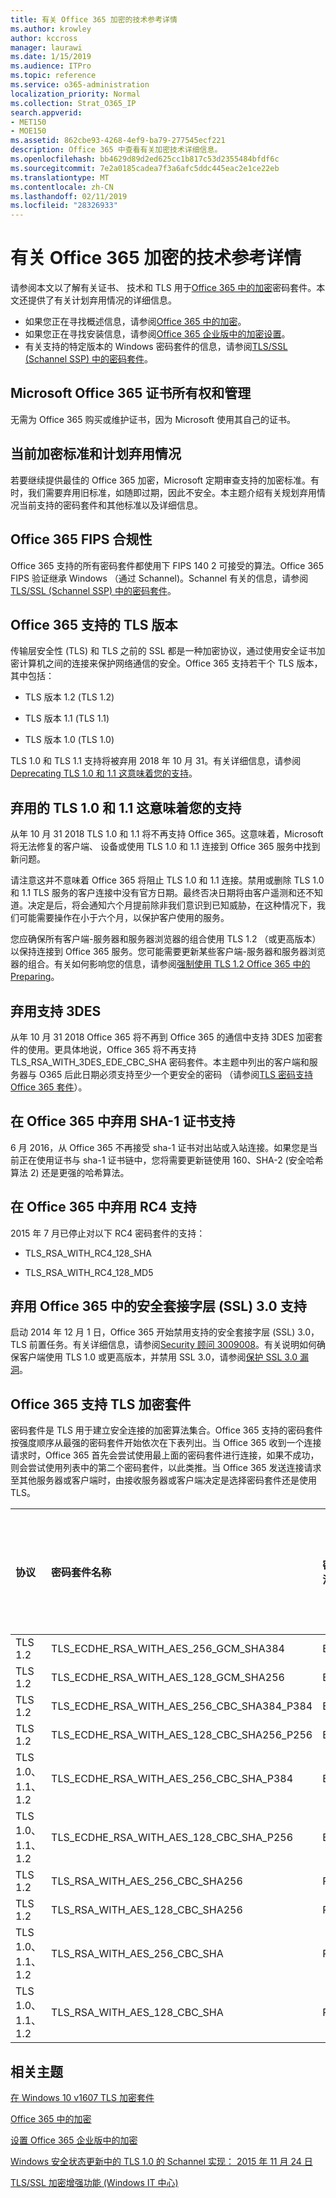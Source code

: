 ```yaml
---
title: 有关 Office 365 加密的技术参考详情
ms.author: krowley
author: kccross
manager: laurawi
ms.date: 1/15/2019
ms.audience: ITPro
ms.topic: reference
ms.service: o365-administration
localization_priority: Normal
ms.collection: Strat_O365_IP
search.appverid:
- MET150
- MOE150
ms.assetid: 862cbe93-4268-4ef9-ba79-277545ecf221
description: Office 365 中查看有关加密技术详细信息。
ms.openlocfilehash: bb4629d89d2ed625cc1b817c53d2355484bfdf6c
ms.sourcegitcommit: 7e2a0185cadea7f3a6afc5ddc445eac2e1ce22eb
ms.translationtype: MT
ms.contentlocale: zh-CN
ms.lasthandoff: 02/11/2019
ms.locfileid: "28326933"
---
```

# <a name="technical-reference-details-about-encryption-in-office-365"></a>有关 Office 365 加密的技术参考详情

请参阅本文以了解有关证书、 技术和 TLS 用于[Office 365 中的加密](encryption.md)密码套件。本文还提供了有关计划弃用情况的详细信息。
  
- 如果您正在寻找概述信息，请参阅[Office 365 中的加密](encryption.md)。
- 如果您正在寻找安装信息，请参阅[Office 365 企业版中的加密设置](set-up-encryption.md)。
- 有关支持的特定版本的 Windows 密码套件的信息，请参阅[TLS/SSL (Schannel SSP) 中的密码套件](https://docs.microsoft.com/windows/desktop/SecAuthN/cipher-suites-in-schannel)。
    
## <a name="microsoft-office-365-certificate-ownership-and-management"></a>Microsoft Office 365 证书所有权和管理

无需为 Office 365 购买或维护证书，因为 Microsoft 使用其自己的证书。
  
## <a name="current-encryption-standards-and-planned-deprecations"></a>当前加密标准和计划弃用情况

若要继续提供最佳的 Office 365 加密，Microsoft 定期审查支持的加密标准。有时，我们需要弃用旧标准，如随即过期，因此不安全。本主题介绍有关规划弃用情况当前支持的密码套件和其他标准以及详细信息。 

## <a name="fips-compliance-for-office-365"></a>Office 365 FIPS 合规性
Office 365 支持的所有密码套件都使用下 FIPS 140 2 可接受的算法。Office 365 FIPS 验证继承 Windows （通过 Schannel)。Schannel 有关的信息，请参阅[TLS/SSL (Schannel SSP) 中的密码套件](https://docs.microsoft.com/windows/desktop/SecAuthN/cipher-suites-in-schannel)。
  
## <a name="versions-of-tls-supported-by-office-365"></a>Office 365 支持的 TLS 版本

传输层安全性 (TLS) 和 TLS 之前的 SSL 都是一种加密协议，通过使用安全证书加密计算机之间的连接来保护网络通信的安全。Office 365 支持若干个 TLS 版本，其中包括：
  
- TLS 版本 1.2 (TLS 1.2)
    
- TLS 版本 1.1 (TLS 1.1)
    
- TLS 版本 1.0 (TLS 1.0)
    
 TLS 1.0 和 TLS 1.1 支持将被弃用 2018 年 10 月 31。有关详细信息，请参阅[Deprecating TLS 1.0 和 1.1 这意味着您的支持](technical-reference-details-about-encryption.md#TLS11and12deprecation)。 
  
## <a name="deprecating-support-for-tls-10-and-11-and-what-this-means-for-you"></a>弃用的 TLS 1.0 和 1.1 这意味着您的支持
<a name="TLS11and12deprecation"> </a>

从年 10 月 31 2018 TLS 1.0 和 1.1 将不再支持 Office 365。这意味着，Microsoft 将无法修复的客户端、 设备或使用 TLS 1.0 和 1.1 连接到 Office 365 服务中找到新问题。

请注意这并不意味着 Office 365 将阻止 TLS 1.0 和 1.1 连接。禁用或删除 TLS 1.0 和 1.1 TLS 服务的客户连接中没有官方日期。最终否决日期将由客户遥测和还不知道。决定是后，将会通知六个月提前除非我们意识到已知威胁，在这种情况下，我们可能需要操作在小于六个月，以保护客户使用的服务。

您应确保所有客户端-服务器和服务器浏览器的组合使用 TLS 1.2 （或更高版本） 以保持连接到 Office 365 服务。您可能需要更新某些客户端-服务器和服务器浏览器的组合。有关如何影响您的信息，请参阅[强制使用 TLS 1.2 Office 365 中的 Preparing](https://support.microsoft.com/en-us/help/4057306/preparing-for-tls-1-2-in-office-365)。
  
## <a name="deprecating-support-for-3des"></a>弃用支持 3DES
<a name="TLS11and12deprecation"> </a>

从年 10 月 31 2018 Office 365 将不再到 Office 365 的通信中支持 3DES 加密套件的使用。更具体地说，Office 365 将不再支持 TLS_RSA_WITH_3DES_EDE_CBC_SHA 密码套件。本主题中列出的客户端和服务器与 O365 后此日期必须支持至少一个更安全的密码 （请参阅[TLS 密码支持 Office 365 套件](technical-reference-details-about-encryption.md#TLSCipherSuites)）。
  
## <a name="deprecating-sha-1-certificate-support-in-office-365"></a>在 Office 365 中弃用 SHA-1 证书支持
<a name="TLS11and12deprecation"> </a>

6 月 2016，从 Office 365 不再接受 sha-1 证书对出站或入站连接。如果您是当前正在使用证书与 sha-1 证书链中，您将需要更新链使用 160、SHA-2 (安全哈希算法 2) 还是更强的哈希算法。
  
## <a name="deprecating-rc4-support-in-office-365"></a>在 Office 365 中弃用 RC4 支持
<a name="TLS11and12deprecation"> </a>

2015 年 7 月已停止对以下 RC4 密码套件的支持：
  
- TLS_RSA_WITH_RC4_128_SHA
    
- TLS_RSA_WITH_RC4_128_MD5
    
## <a name="deprecating-secure-sockets-layer-ssl-30-support-in-office-365"></a>弃用 Office 365 中的安全套接字层 (SSL) 3.0 支持
<a name="TLS11and12deprecation"> </a>

启动 2014 年 12 月 1 日，Office 365 开始禁用支持的安全套接字层 (SSL) 3.0，TLS 前置任务。有关详细信息，请参阅[Security 顾问 3009008](https://technet.microsoft.com/library/security/3009008.aspx)。有关说明如何确保客户端使用 TLS 1.0 或更高版本，并禁用 SSL 3.0，请参阅[保护 SSL 3.0 漏洞](http://blogs.office.com/2014/10/29/protecting-ssl-3-0-vulnerability/)。
  
## <a name="tls-cipher-suites-supported-by-office-365"></a>Office 365 支持 TLS 加密套件
<a name="TLSCipherSuites"> </a>

密码套件是 TLS 用于建立安全连接的加密算法集合。Office 365 支持的密码套件按强度顺序从最强的密码套件开始依次在下表列出。当 Office 365 收到一个连接请求时，Office 365 首先会尝试使用最上面的密码套件进行连接，如果不成功，则会尝试使用列表中的第二个密码套件，以此类推。当 Office 365 发送连接请求至其他服务器或客户端时，由接收服务器或客户端决定是选择密码套件还是使用 TLS。
  
|**协议**|**密码套件名称**|**密钥交换算法/强度**|**完全向前保密支持**|**身份验证算法/强度**|**密码/强度**|
|:-----|:-----|:-----|:-----|:-----|:-----|
|TLS 1.2  <br/> |TLS_ECDHE_RSA_WITH_AES_256_GCM_SHA384  <br/> |ECDH/192  <br/> |是  <br/> |RSA/112  <br/> |AES/256  <br/> |
|TLS 1.2  <br/> |TLS_ECDHE_RSA_WITH_AES_128_GCM_SHA256  <br/> |ECDH/128  <br/> |是  <br/> |RSA/112  <br/> |AES/128  <br/> |
|TLS 1.2  <br/> |TLS_ECDHE_RSA_WITH_AES_256_CBC_SHA384_P384  <br/> |ECDH/192  <br/> |是  <br/> |RSA/112  <br/> |AES/256  <br/> |
|TLS 1.2  <br/> |TLS_ECDHE_RSA_WITH_AES_128_CBC_SHA256_P256  <br/> |ECDH/128  <br/> |是  <br/> |RSA/112  <br/> |AES/128  <br/> |
|TLS 1.0、1.1、1.2  <br/> |TLS_ECDHE_RSA_WITH_AES_256_CBC_SHA_P384  <br/> |ECDH/192  <br/> |是  <br/> |RSA/112  <br/> |AES/256  <br/> |
|TLS 1.0、1.1、1.2  <br/> |TLS_ECDHE_RSA_WITH_AES_128_CBC_SHA_P256  <br/> |ECDH/128  <br/> |是  <br/> |RSA/112  <br/> |AES/128  <br/> |
|TLS 1.2  <br/> |TLS_RSA_WITH_AES_256_CBC_SHA256  <br/> |RSA/112  <br/> |否  <br/> |RSA/112  <br/> |AES/256  <br/> |
|TLS 1.2  <br/> |TLS_RSA_WITH_AES_128_CBC_SHA256  <br/> |RSA/112  <br/> |否  <br/> |RSA/112  <br/> |AES/128  <br/> |
|TLS 1.0、1.1、1.2  <br/> |TLS_RSA_WITH_AES_256_CBC_SHA  <br/> |RSA/112  <br/> |否  <br/> |RSA/112  <br/> |AES/256  <br/> |
|TLS 1.0、1.1、1.2  <br/> |TLS_RSA_WITH_AES_128_CBC_SHA  <br/> |RSA/112  <br/> |否  <br/> |RSA/112  <br/> |AES/128  <br/> |
   
## <a name="related-topics"></a>相关主题
[在 Windows 10 v1607 TLS 加密套件](https://docs.microsoft.com/windows/desktop/SecAuthN/tls-cipher-suites-in-windows-10-v1607)

[Office 365 中的加密](encryption.md)
  
[设置 Office 365 企业版中的加密](set-up-encryption.md)
  
[Windows 安全状态更新中的 TLS 1.0 的 Schannel 实现： 2015 年 11 月 24 日](https://support.microsoft.com/kb/3117336)
  
[TLS/SSL 加密增强功能 (Windows IT 中心)](https://technet.microsoft.com/en-us/library/cc766285%28v=ws.10%29.aspx)
  


